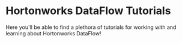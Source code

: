 # Hortonworks DataFlow Tutorials

Here you'll be able to find a plethora of tutorials for working with and learning about Hortonworks DataFlow!



